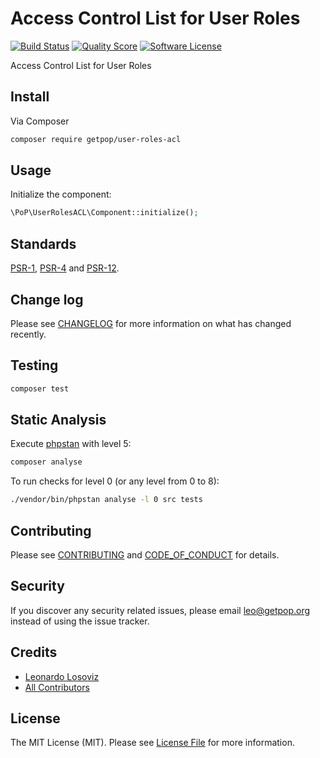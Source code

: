 # Access Control List for User Roles

[![Build Status][ico-travis]][link-travis]
[![Quality Score][ico-code-quality]][link-code-quality]
[![Software License][ico-license]](LICENSE.md)

<!--
[![Latest Version on Packagist][ico-version]][link-packagist]
[![Coverage Status][ico-scrutinizer]][link-scrutinizer]
[![Total Downloads][ico-downloads]][link-downloads]
-->

Access Control List for User Roles

## Install

Via Composer

``` bash
composer require getpop/user-roles-acl
```

## Usage

Initialize the component:

``` php
\PoP\UserRolesACL\Component::initialize();
```

## Standards

[PSR-1](https://www.php-fig.org/psr/psr-1), [PSR-4](https://www.php-fig.org/psr/psr-4) and [PSR-12](https://www.php-fig.org/psr/psr-12).

## Change log

Please see [CHANGELOG](CHANGELOG.md) for more information on what has changed recently.

## Testing

``` bash
composer test
```

## Static Analysis

Execute [phpstan](https://github.com/phpstan/phpstan) with level 5:

``` bash
composer analyse
```

To run checks for level 0 (or any level from 0 to 8):

``` bash
./vendor/bin/phpstan analyse -l 0 src tests
```

## Contributing

Please see [CONTRIBUTING](CONTRIBUTING.md) and [CODE_OF_CONDUCT](CODE_OF_CONDUCT.md) for details.

## Security

If you discover any security related issues, please email leo@getpop.org instead of using the issue tracker.

## Credits

- [Leonardo Losoviz][link-author]
- [All Contributors][link-contributors]

## License

The MIT License (MIT). Please see [License File](LICENSE.md) for more information.

[ico-version]: https://img.shields.io/packagist/v/getpop/user-roles-acl.svg?style=flat-square
[ico-license]: https://img.shields.io/badge/license-MIT-brightgreen.svg?style=flat-square
[ico-travis]: https://img.shields.io/travis/getpop/user-roles-acl/master.svg?style=flat-square
[ico-scrutinizer]: https://img.shields.io/scrutinizer/coverage/g/getpop/user-roles-acl.svg?style=flat-square
[ico-code-quality]: https://img.shields.io/scrutinizer/g/getpop/user-roles-acl.svg?style=flat-square
[ico-downloads]: https://img.shields.io/packagist/dt/getpop/user-roles-acl.svg?style=flat-square

[link-packagist]: https://packagist.org/packages/getpop/user-roles-acl
[link-travis]: https://travis-ci.org/getpop/user-roles-acl
[link-scrutinizer]: https://scrutinizer-ci.com/g/getpop/user-roles-acl/code-structure
[link-code-quality]: https://scrutinizer-ci.com/g/getpop/user-roles-acl
[link-downloads]: https://packagist.org/packages/getpop/user-roles-acl
[link-author]: https://github.com/leoloso
[link-contributors]: ../../contributors
